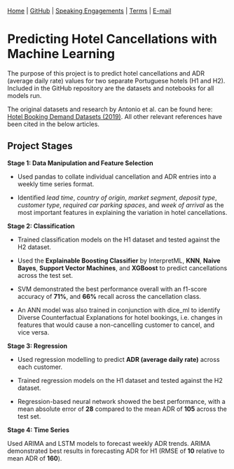 [Home](https://mgcodesandstats.github.io/) |
[GitHub](https://github.com/mgcodesandstats) |
[Speaking Engagements](https://mgcodesandstats.github.io/speaking-engagements/) |
[Terms](https://mgcodesandstats.github.io/terms/) |
[E-mail](mailto:contact@michael-grogan.com)

# Predicting Hotel Cancellations with Machine Learning

The purpose of this project is to predict hotel cancellations and ADR (average daily rate) values for two separate Portuguese hotels (H1 and H2). Included in the GitHub repository are the datasets and notebooks for all models run.

The original datasets and research by Antonio et al. can be found here: [Hotel Booking Demand Datasets (2019)](https://www.sciencedirect.com/science/article/pii/S2352340918315191). All other relevant references have been cited in the below articles.

## Project Stages

**Stage 1: Data Manipulation and Feature Selection**

- Used pandas to collate individual cancellation and ADR entries into a weekly time series format.

- Identified *lead time*, *country of origin*, *market segment*, *deposit type*, *customer type*, *required car parking spaces*, and *week of arrival* as the most important features in explaining the variation in hotel cancellations.

**Stage 2: Classification**

- Trained classification models on the H1 dataset and tested against the H2 dataset.

- Used the **Explainable Boosting Classifier** by InterpretML, **KNN**, **Naive Bayes**, **Support Vector Machines**, and **XGBoost** to predict cancellations across the test set.

- SVM demonstrated the best performance overall with an f1-score accuracy of **71%**, and **66%** recall across the cancellation class.

- An ANN model was also trained in conjunction with dice_ml to identify Diverse Counterfactual Explanations for hotel bookings, i.e. changes in features that would cause a non-cancelling customer to cancel, and vice versa.

**Stage 3: Regression**

- Used regression modelling to predict **ADR (average daily rate)** across each customer.

- Trained regression models on the H1 dataset and tested against the H2 dataset.

- Regression-based neural network showed the best performance, with a mean absolute error of **28** compared to the mean ADR of **105** across the test set.

**Stage 4: Time Series**

Used ARIMA and LSTM models to forecast weekly ADR trends. ARIMA demonstrated best results in forecasting ADR for H1 (RMSE of **10** relative to mean ADR of **160**).